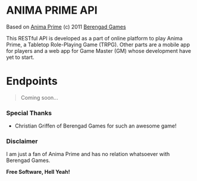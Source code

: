 # ANIMA PRIME API

Based on [Anima Prime](http://animaprimerpg.com/) (c) 2011 [Berengad Games](mailto:chgriffen@berengad.com)

This RESTful API is developed as a part of online platform to play Anima Prime, a Tabletop Role-Playing Game (TRPG). Other parts are a mobile app for players and a web app for Game Master (GM) whose development have yet to start.

# Endpoints
> Coming soon...

### Special Thanks
- Christian Griffen of Berengad Games for such an awesome game!

### Disclaimer
I am just a fan of Anima Prime and has no relation whatsoever with Berengad Games.

**Free Software, Hell Yeah!**
